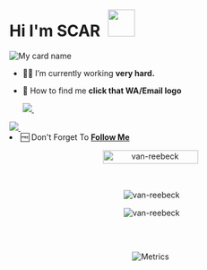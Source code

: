 # Hi I'm SCAR &nbsp;<a href="Hey"><img src="https://raw.githubusercontent.com/TOXIC-DEVIL/TOXIC-DEVIL/TOXIC-DEVIL-OFFICIAL/media/Hi.gif" width="48px"></a>

![My card name](https://cardivo.vercel.app/api?name=SCAR%20-001111%20&description=Hi,%20Welcome%20To%20My%20Profile%20❤&image=https://i.imgur.com/lOZCn6j.jpeg?q=tbn:ANd9GcR7aMC3bf4bg4l_nhYS2Un9FXbFYcB4T83Shjk8xSUZDh_D61LFpzbpeqLW&s=10?v=4&backgroundColor=%23ecf0f1&instagram=___SCAR____ser___&linkedin=___SCAR____Sir___&github=van-reebeck&twitter=@Scar&pattern=leaf&colorPattern=%23eaeaea)

- 🧑‍🏫 I’m currently working **very hard.**
- 📩 How to find me **click that WA/Email logo**

  <a href="https://wa.me/27634923280?text=Hi%20I%20Am%20From%20GitHub%20❤️%20SCAR👋">
    <img src="https://img.shields.io/badge/WhatsApp-25D366?style=for-the-badge&logo=whatsapp&logoColor=white" />
  </a>&nbsp;&nbsp;
  <a
 <a href="mailto:tshephangmasiah@gmail.com?subject=[%20FROM%20GITHUB%20]%20Enter%20your%20subject2%here">
    <img src="https://img.shields.io/badge/Gmail-D14836?style=for-the-badge&logo=gmail&logoColor=white" />
  </a>&nbsp;&nbsp;
  <a
      
- 🆓 Don't Forget To **[Follow Me](https://github.com/van-reebeck)**

<p align="center"> <a href="van-reebeck"><img width="170px" height="24" src="https://komarev.com/ghpvc/?username=van-reebeck&label=PROFILE%20VISITORS&color=green&style=flat-square" alt="van-reebeck" /></a> </p><br> 

  <div align="center">
<p>&nbsp;<img align="center" src="https://github-readme-stats.vercel.app/api?username=van-reebeck&show_icons=true&theme=nightowl" alt="van-reebeck" /></p>

  <p>&nbsp;<img align="center" src="https://github-readme-stats.vercel.app/api/top-langs/?username=van-reebeck&theme=algolia&layout=compact&langs_count=10&hide_border=true&show_icons=true" alt="van-reebeck"/></p></a><br> 

##

  ![Metrics](https://metrics.lecoq.io/van-reebeck?template=classic&followup=1&isocalendar=1&languages=1&isocalendar.duration=half-year&config.timezone=Europe%2FIstanbul)

